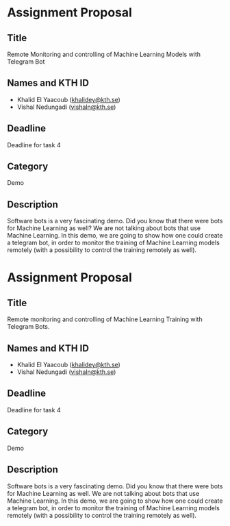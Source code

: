# Assignment Proposal

## Title

Remote Monitoring and controlling of Machine Learning Models with Telegram Bot

## Names and KTH ID

- Khalid El Yaacoub (khalidey@kth.se)
- Vishal Nedungadi (vishaln@kth.se)

## Deadline

Deadline for task 4

## Category

Demo

## Description

Software bots is a very fascinating demo. Did you know that there were bots for Machine Learning as well? We are not talking about bots that use Machine Learning.
In this demo, we are going to show how one could create a telegram bot, in order to monitor the training of Machine Learning models remotely (with a possibility
to control the training remotely as well). 

# Assignment Proposal

## Title

Remote monitoring and controlling of Machine Learning Training with Telegram Bots.

## Names and KTH ID

- Khalid El Yaacoub (khalidey@kth.se)
- Vishal Nedungadi (vishaln@kth.se)

## Deadline

Deadline for task 4

## Category

Demo

## Description

Software bots is a very fascinating demo. Did you know that there were bots for Machine Learning as well. We are not talking about bots that use Machine Learning.
In this demo, we are going to show how one could create a telegram bot, in order to monitor the training of Machine Learning models remotely (with a possibility
to control the training remotely as well). 
